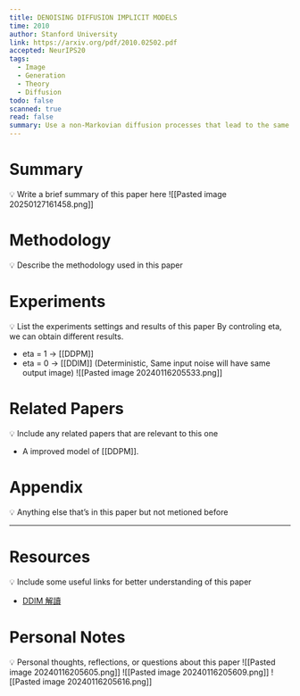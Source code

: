 ```yaml
---
title: DENOISING DIFFUSION IMPLICIT MODELS
time: 2010
author: Stanford University
link: https://arxiv.org/pdf/2010.02502.pdf
accepted: NeurIPS20
tags:
  - Image
  - Generation
  - Theory
  - Diffusion
todo: false
scanned: true
read: false
summary: Use a non-Markovian diffusion processes that lead to the same training objective as DDPM.
---
```

# Summary
💡 Write a brief summary of this paper here
![[Pasted image 20250127161458.png]]
# Methodology
💡 Describe the methodology used in this paper

# Experiments
💡 List the experiments settings and results of this paper
By controling eta, we can obtain different results.
 - eta = 1 -> [[DDPM]]
 - eta = 0 -> [[DDIM]] (Deterministic, Same input noise will have same output image)
![[Pasted image 20240116205533.png]]
# Related Papers
💡 Include any related papers that are relevant to this one
- A improved model of [[DDPM]].
# Appendix
💡 Anything else that’s in this paper but not metioned before

---
# Resources
💡 Include some useful links for better understanding of this paper
- [DDIM 解讀](https://zhuanlan.zhihu.com/p/580106763)

# Personal Notes
💡 Personal thoughts, reflections, or questions about this paper
![[Pasted image 20240116205605.png]]
![[Pasted image 20240116205609.png]]
![[Pasted image 20240116205616.png]]